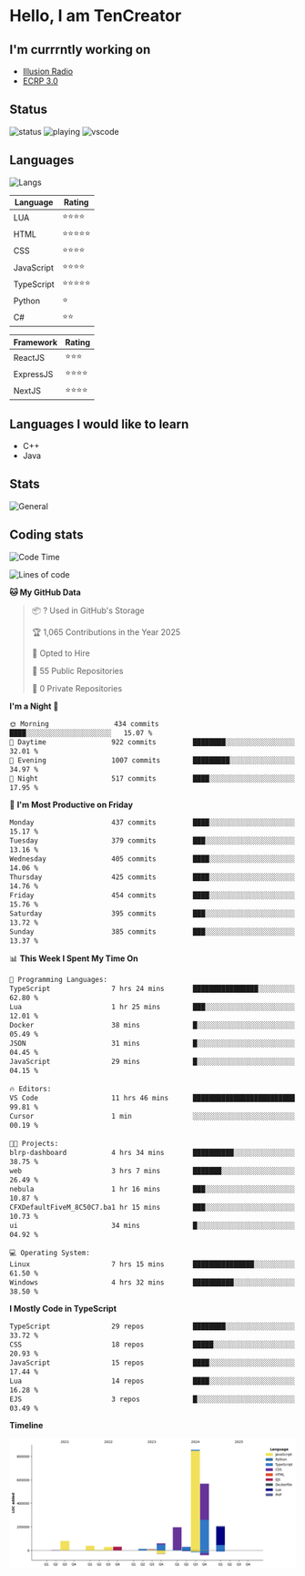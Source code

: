 # Hello, I am TenCreator

## I'm currrntly working on
- [Illusion Radio](https://illusionradio.co.uk/)
- [ECRP 3.0](http://github.com/Emerald-Coast-Roleplay/)

## Status
![status](https://api.statusbadges.me/badge/status/518334475038359555?simple=true&style=for-the-badge)
![playing](https://api.statusbadges.me/badge/playing/518334475038359555?style=for-the-badge)
![vscode](https://api.statusbadges.me/badge/vscode/518334475038359555?style=for-the-badge)

## Languages
![Langs](https://github-readme-stats.vercel.app/api/top-langs/?username=tencreator&layout=compact&theme=radical)


|Language|Rating|
|--------|------|
|LUA|⭐️⭐️⭐️⭐️|
|HTML|⭐️⭐️⭐️⭐️⭐️|
|CSS|⭐️⭐️⭐️⭐️|
|JavaScript|⭐️⭐️⭐️⭐️|
|TypeScript|⭐️⭐️⭐️⭐️⭐️|
|Python|⭐️|
|C#|⭐️⭐️ |

|Framework|Rating|
|--------|------|
|ReactJS|⭐️⭐️⭐|
|ExpressJS|⭐️⭐️⭐️⭐️|
|NextJS|⭐️⭐️⭐⭐️|

## Languages I would like to learn
- C++
- Java

## Stats
![General](https://github-readme-stats.vercel.app/api?username=tencreator&show_icons=true&theme=radical)

## Coding stats

<!--START_SECTION:waka-->
![Code Time](http://img.shields.io/badge/Code%20Time-491%20hrs%2035%20mins-blue)

![Lines of code](https://img.shields.io/badge/From%20Hello%20World%20I%27ve%20Written-2.1%20million%20lines%20of%20code-blue)

**🐱 My GitHub Data** 

> 📦 ? Used in GitHub's Storage 
 > 
> 🏆 1,065 Contributions in the Year 2025
 > 
> 💼 Opted to Hire
 > 
> 📜 55 Public Repositories 
 > 
> 🔑 0 Private Repositories 
 > 
**I'm a Night 🦉** 

```text
🌞 Morning                434 commits         ████░░░░░░░░░░░░░░░░░░░░░   15.07 % 
🌆 Daytime                922 commits         ████████░░░░░░░░░░░░░░░░░   32.01 % 
🌃 Evening                1007 commits        █████████░░░░░░░░░░░░░░░░   34.97 % 
🌙 Night                  517 commits         ████░░░░░░░░░░░░░░░░░░░░░   17.95 % 
```
📅 **I'm Most Productive on Friday** 

```text
Monday                   437 commits         ████░░░░░░░░░░░░░░░░░░░░░   15.17 % 
Tuesday                  379 commits         ███░░░░░░░░░░░░░░░░░░░░░░   13.16 % 
Wednesday                405 commits         ████░░░░░░░░░░░░░░░░░░░░░   14.06 % 
Thursday                 425 commits         ████░░░░░░░░░░░░░░░░░░░░░   14.76 % 
Friday                   454 commits         ████░░░░░░░░░░░░░░░░░░░░░   15.76 % 
Saturday                 395 commits         ███░░░░░░░░░░░░░░░░░░░░░░   13.72 % 
Sunday                   385 commits         ███░░░░░░░░░░░░░░░░░░░░░░   13.37 % 
```


📊 **This Week I Spent My Time On** 

```text
💬 Programming Languages: 
TypeScript               7 hrs 24 mins       ████████████████░░░░░░░░░   62.80 % 
Lua                      1 hr 25 mins        ███░░░░░░░░░░░░░░░░░░░░░░   12.01 % 
Docker                   38 mins             █░░░░░░░░░░░░░░░░░░░░░░░░   05.49 % 
JSON                     31 mins             █░░░░░░░░░░░░░░░░░░░░░░░░   04.45 % 
JavaScript               29 mins             █░░░░░░░░░░░░░░░░░░░░░░░░   04.15 % 

🔥 Editors: 
VS Code                  11 hrs 46 mins      █████████████████████████   99.81 % 
Cursor                   1 min               ░░░░░░░░░░░░░░░░░░░░░░░░░   00.19 % 

🐱‍💻 Projects: 
blrp-dashboard           4 hrs 34 mins       ██████████░░░░░░░░░░░░░░░   38.75 % 
web                      3 hrs 7 mins        ███████░░░░░░░░░░░░░░░░░░   26.49 % 
nebula                   1 hr 16 mins        ███░░░░░░░░░░░░░░░░░░░░░░   10.87 % 
CFXDefaultFiveM_8C50C7.ba1 hr 15 mins        ███░░░░░░░░░░░░░░░░░░░░░░   10.73 % 
ui                       34 mins             █░░░░░░░░░░░░░░░░░░░░░░░░   04.92 % 

💻 Operating System: 
Linux                    7 hrs 15 mins       ███████████████░░░░░░░░░░   61.50 % 
Windows                  4 hrs 32 mins       ██████████░░░░░░░░░░░░░░░   38.50 % 
```

**I Mostly Code in TypeScript** 

```text
TypeScript               29 repos            ████████░░░░░░░░░░░░░░░░░   33.72 % 
CSS                      18 repos            █████░░░░░░░░░░░░░░░░░░░░   20.93 % 
JavaScript               15 repos            ████░░░░░░░░░░░░░░░░░░░░░   17.44 % 
Lua                      14 repos            ████░░░░░░░░░░░░░░░░░░░░░   16.28 % 
EJS                      3 repos             █░░░░░░░░░░░░░░░░░░░░░░░░   03.49 % 
```



**Timeline**

![Lines of Code chart](https://raw.githubusercontent.com/tencreator/tencreator/main/assets/bar_graph.png)


<!--END_SECTION:waka-->
